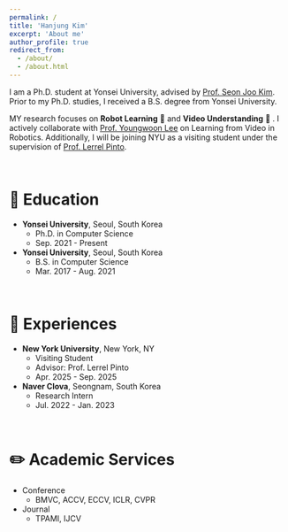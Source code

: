 ```yaml
---
permalink: /
title: 'Hanjung Kim'
excerpt: 'About me'
author_profile: true
redirect_from:
  - /about/
  - /about.html
---
```


I am a Ph.D. student at Yonsei University, advised by [Prof. Seon Joo Kim](https://sites.google.com/site/seonjookim/). 
Prior to my Ph.D. studies, I received a B.S. degree from Yonsei University.

MY research focuses on **Robot Learning** 🤖 and **Video Understanding** 🎥	.
I actively collaborate with [Prof. Youngwoon Lee](https://youngwoon.github.io) on Learning from Video in Robotics.
Additionally, I will be joining NYU as a visiting student under the supervision of [Prof. Lerrel Pinto](https://www.lerrelpinto.com).

<br/>

# 🏫 Education

- **Yonsei University**, Seoul, South Korea
  - Ph.D. in Computer Science
  - Sep. 2021 - Present
- **Yonsei University**, Seoul, South Korea
  - B.S. in Computer Science
  - Mar. 2017 - Aug. 2021

<br/>

# 🏢 Experiences

- **New York University**, New York, NY
  - Visiting Student
  - Advisor: Prof. Lerrel Pinto
  - Apr. 2025 - Sep. 2025
- **Naver Clova**, Seongnam, South Korea
  - Research Intern
  - Jul. 2022 - Jan. 2023

<br/>

# ✏️ Academic Services
- Conference
  - BMVC, ACCV, ECCV, ICLR, CVPR
- Journal
  - TPAMI, IJCV

<!-- # ✏️ Academic Activities -->